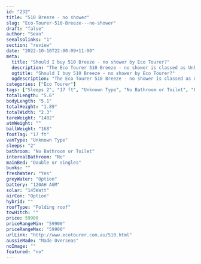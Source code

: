 ```yaml
---
id: "232"
title: "510 Breeze - no shower"
slug: "Eco-Tourer-510-Breeze---no-shower"
draft: "false"
author: "Sean"
seealsolinks: "1"
section: "review"
date: "2022-10-10T22:00:09+11:00"
meta:
  title: "Should I buy 510 Breeze - no shower by Eco Tourer?"
  description: "The Eco Tourer 510 Breeze - no shower is classed as Unknown Type, and sleeps 2 people. It is Made Overseas and comes in at 17 ft. It generally has No Bathroom or Toilet."
  ogtitle: "Should I buy 510 Breeze - no shower by Eco Tourer?"
  ogdescription: "The Eco Tourer 510 Breeze - no shower is classed as Unknown Type, and sleeps 2 people. It is Made Overseas and comes in at 17 ft. It generally has No Bathroom or Toilet."
categories: ["Eco Tourer"]
tags: ["Sleeps 2", "17 ft", "Unknown Type", "No Bathroom or Toilet", "Folding roof", "50 - 60k", "Made Overseas"]
totalLength: "5.6"
bodyLength: "5.1"
totalHeight: "1.89"
totalWidth: "2.3"
tareWeight: "1402"
atmWeight: ""
ballWeight: "168"
footTag: "17 ft"
vanType: "Unknown Type"
sleeps: "2"
bathroom: "No Bathroom or Toilet"
internalBathroom: "No"
mainBed: "Double or singles"
bunks: ""
freshWater: "Yes"
greyWater: "Option"
battery: "120AH AGM"
solar: "145Watt"
airCon: "Option"
hybrid: ""
roofType: "Folding roof"
towHitch: ""
price: 59900
priceRangeMin: "59900"
priceRangeMax: "59900"
urlLink: "http://www.ecotourer.com.au/510.html"
aussieMade: "Made Overseas"
noImage: ""
featured: "no"
---
```


